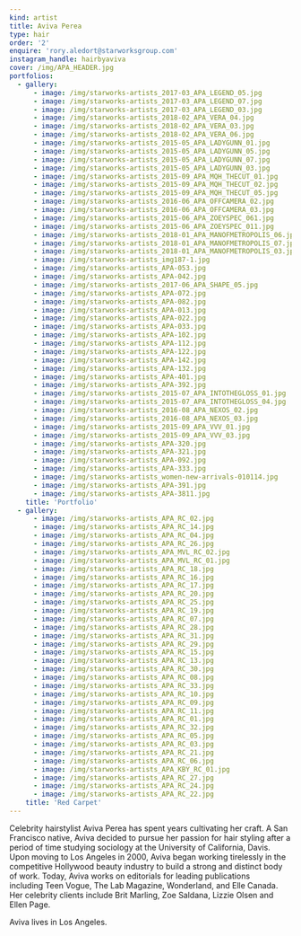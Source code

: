 ```yaml
---
kind: artist
title: Aviva Perea
type: hair
order: '2'
enquire: 'rory.aledort@starworksgroup.com'
instagram_handle: hairbyaviva
cover: /img/APA_HEADER.jpg
portfolios:
  - gallery:
      - image: /img/starworks-artists_2017-03_APA_LEGEND_05.jpg
      - image: /img/starworks-artists_2017-03_APA_LEGEND_07.jpg
      - image: /img/starworks-artists_2017-03_APA_LEGEND_03.jpg
      - image: /img/starworks-artists_2018-02_APA_VERA_04.jpg
      - image: /img/starworks-artists_2018-02_APA_VERA_03.jpg
      - image: /img/starworks-artists_2018-02_APA_VERA_06.jpg
      - image: /img/starworks-artists_2015-05_APA_LADYGUNN_01.jpg
      - image: /img/starworks-artists_2015-05_APA_LADYGUNN_05.jpg
      - image: /img/starworks-artists_2015-05_APA_LADYGUNN_07.jpg
      - image: /img/starworks-artists_2015-05_APA_LADYGUNN_03.jpg
      - image: /img/starworks-artists_2015-09_APA_MQH_THECUT_01.jpg
      - image: /img/starworks-artists_2015-09_APA_MQH_THECUT_02.jpg
      - image: /img/starworks-artists_2015-09_APA_MQH_THECUT_05.jpg
      - image: /img/starworks-artists_2016-06_APA_OFFCAMERA_02.jpg
      - image: /img/starworks-artists_2016-06_APA_OFFCAMERA_03.jpg
      - image: /img/starworks-artists_2015-06_APA_ZOEYSPEC_061.jpg
      - image: /img/starworks-artists_2015-06_APA_ZOEYSPEC_011.jpg
      - image: /img/starworks-artists_2018-01_APA_MANOFMETROPOLIS_06.jpg
      - image: /img/starworks-artists_2018-01_APA_MANOFMETROPOLIS_07.jpg
      - image: /img/starworks-artists_2018-01_APA_MANOFMETROPOLIS_03.jpg
      - image: /img/starworks-artists_img187-1.jpg
      - image: /img/starworks-artists_APA-053.jpg
      - image: /img/starworks-artists_APA-042.jpg
      - image: /img/starworks-artists_2017-06_APA_SHAPE_05.jpg
      - image: /img/starworks-artists_APA-072.jpg
      - image: /img/starworks-artists_APA-082.jpg
      - image: /img/starworks-artists_APA-013.jpg
      - image: /img/starworks-artists_APA-022.jpg
      - image: /img/starworks-artists_APA-033.jpg
      - image: /img/starworks-artists_APA-102.jpg
      - image: /img/starworks-artists_APA-112.jpg
      - image: /img/starworks-artists_APA-122.jpg
      - image: /img/starworks-artists_APA-142.jpg
      - image: /img/starworks-artists_APA-132.jpg
      - image: /img/starworks-artists_APA-401.jpg
      - image: /img/starworks-artists_APA-392.jpg
      - image: /img/starworks-artists_2015-07_APA_INTOTHEGLOSS_01.jpg
      - image: /img/starworks-artists_2015-07_APA_INTOTHEGLOSS_04.jpg
      - image: /img/starworks-artists_2016-08_APA_NEXOS_02.jpg
      - image: /img/starworks-artists_2016-08_APA_NEXOS_03.jpg
      - image: /img/starworks-artists_2015-09_APA_VVV_01.jpg
      - image: /img/starworks-artists_2015-09_APA_VVV_03.jpg
      - image: /img/starworks-artists_APA-320.jpg
      - image: /img/starworks-artists_APA-321.jpg
      - image: /img/starworks-artists_APA-092.jpg
      - image: /img/starworks-artists_APA-333.jpg
      - image: /img/starworks-artists_women-new-arrivals-010114.jpg
      - image: /img/starworks-artists_APA-391.jpg
      - image: /img/starworks-artists_APA-3811.jpg
    title: 'Portfolio'
  - gallery:
      - image: /img/starworks-artists_APA_RC_02.jpg
      - image: /img/starworks-artists_APA_RC_14.jpg
      - image: /img/starworks-artists_APA_RC_04.jpg
      - image: /img/starworks-artists_APA_RC_26.jpg
      - image: /img/starworks-artists_APA_MVL_RC_02.jpg
      - image: /img/starworks-artists_APA_MVL_RC_01.jpg
      - image: /img/starworks-artists_APA_RC_18.jpg
      - image: /img/starworks-artists_APA_RC_16.jpg
      - image: /img/starworks-artists_APA_RC_17.jpg
      - image: /img/starworks-artists_APA_RC_20.jpg
      - image: /img/starworks-artists_APA_RC_25.jpg
      - image: /img/starworks-artists_APA_RC_19.jpg
      - image: /img/starworks-artists_APA_RC_07.jpg
      - image: /img/starworks-artists_APA_RC_28.jpg
      - image: /img/starworks-artists_APA_RC_31.jpg
      - image: /img/starworks-artists_APA_RC_29.jpg
      - image: /img/starworks-artists_APA_RC_15.jpg
      - image: /img/starworks-artists_APA_RC_13.jpg
      - image: /img/starworks-artists_APA_RC_30.jpg
      - image: /img/starworks-artists_APA_RC_08.jpg
      - image: /img/starworks-artists_APA_RC_33.jpg
      - image: /img/starworks-artists_APA_RC_10.jpg
      - image: /img/starworks-artists_APA_RC_09.jpg
      - image: /img/starworks-artists_APA_RC_11.jpg
      - image: /img/starworks-artists_APA_RC_01.jpg
      - image: /img/starworks-artists_APA_RC_32.jpg
      - image: /img/starworks-artists_APA_RC_05.jpg
      - image: /img/starworks-artists_APA_RC_03.jpg
      - image: /img/starworks-artists_APA_RC_21.jpg
      - image: /img/starworks-artists_APA_RC_06.jpg
      - image: /img/starworks-artists_APA_KBY_RC_01.jpg
      - image: /img/starworks-artists_APA_RC_27.jpg
      - image: /img/starworks-artists_APA_RC_24.jpg
      - image: /img/starworks-artists_APA_RC_22.jpg
    title: 'Red Carpet'
---
```

Celebrity hairstylist Aviva Perea has spent years cultivating her craft. A San Francisco native, Aviva decided to pursue her passion for hair styling after a period of time studying sociology at the University of California, Davis. Upon moving to Los Angeles in 2000, Aviva began working tirelessly in the competitive Hollywood beauty industry to build a strong and distinct body of work. Today, Aviva works on editorials for leading publications including Teen Vogue, The Lab Magazine, Wonderland, and Elle Canada. Her celebrity clients include Brit Marling, Zoe Saldana, Lizzie Olsen and Ellen Page.

Aviva lives in Los Angeles.
